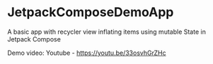 # JetpackComposeDemoApp
A basic app with recycler view inflating items using mutable State in Jetpack Compose 

Demo video: Youtube - https://youtu.be/33osvhGrZHc
